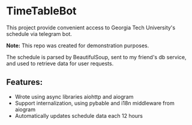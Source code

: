 # TimeTableBot 

This project provide convenient access to Georgia Tech University's schedule via telegram bot.

**Note:** This repo was created for demonstration purposes.

The schedule is parsed by BeautifulSoup, sent to my friend's db service, and used to retrieve data for user requests.

## Features:
- Wrote using async libraries aiohttp and aiogram
- Support internalization, using pybable and i18n middleware from aiogram
- Automatically updates schedule data each 12 hours